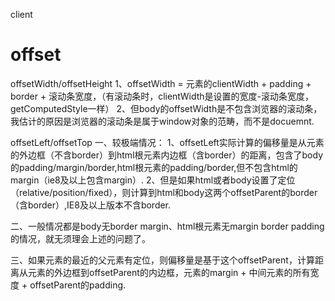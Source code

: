 
client




# offset

offsetWidth/offsetHeight
1、offsetWidth = 元素的clientWidth + padding + border  + 滚动条宽度，（有滚动条时，clientWidth是设置的宽度-滚动条宽度，getComputedStyle一样）
2、但body的offsetWidth是不包含浏览器的滚动条，我估计的原因是浏览器的滚动条是属于window对象的范畴，而不是docuemnt.

offsetLeft/offsetTop
一、较极端情况：
1、offsetLeft实际计算的偏移量是从元素的外边框（不含border）到html根元素内边框（含border）的距离，包含了body的padding/margin/border,html根元素的padding/border,但不包含html的margin（ie8及以上包含margin）.
2、但是如果html或者body设置了定位（relative/position/fixed），则计算到html和body这两个offsetParent的border（含border）,IE8及以上版本不含border.

二、一般情况都是body无border margin、html根元素无margin border padding的情况，就无须理会上述的问题了。

三、如果元素的最近的父元素有定位，则偏移量是基于这个offsetParent，计算距离从元素的外边框到offsetParent的内边框，元素的margin + 中间元素的所有宽度 + offsetParent的padding.
